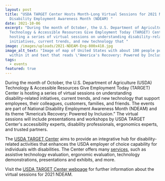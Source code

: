 ```yaml
---
layout: post
title: "USDA TARGET Center Hosts Month-Long Virtual Sessions for 2021 National
  Disability Employment Awareness Month (NDEAM) "
date: 2021-10-06
excerpt: "During the month of October, the U.S. Department of Agriculture (USDA)
  Technology & Accessible Resources Give Employment Today (TARGET) Center is
  hosting a series of virtual sessions on understanding disability‑related
  initiatives, current trends, and new technology that "
image: /images/uploads/2021-NDEAM-Eng-800x418.jpg
image_alt_text: "Image of map of United States with about 100 people populated
  within it and text that reads \"America's Recovery: Powered by Inclusion\""
tags:
  - events
featured: true
---
```

During the month of October, the U.S. Department of Agriculture (USDA) Technology & Accessible Resources Give Employment Today (TARGET) Center is hosting a series of virtual sessions on understanding disability‑related initiatives, current trends, and new technology that support employees, their colleagues, customers, families, and friends. The events are part of National Disability Employment Awareness Month (NDEAM) and its theme “America’s Recovery: Powered by Inclusion.” The virtual sessions will include presentations and workshops by USDA TARGET Center's accessibility experts, disability professionals, ergonomics experts, and trusted partners. 

The [USDA TARGET Center](https://www.targetcenter.dm.usda.gov/) aims to provide an integrative hub for disability-related activities that enhances the USDA employer of choice capability for individuals with disabilities. The Center offers many [services](https://www.targetcenter.dm.usda.gov/services), such as assistive technology evaluation, ergonomic evaluation, technology demonstrations, presentations and exhibits, and more.  

Visit the [USDA TARGET Center webpage](https://www.targetcenter.dm.usda.gov/content/2021-ndeam) for further information about the virtual sessions for 2021 NDEAM.
